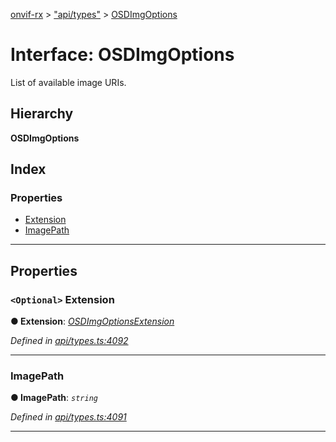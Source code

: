 [onvif-rx](../README.md) > ["api/types"](../modules/_api_types_.md) > [OSDImgOptions](../interfaces/_api_types_.osdimgoptions.md)

# Interface: OSDImgOptions

List of available image URIs.

## Hierarchy

**OSDImgOptions**

## Index

### Properties

* [Extension](_api_types_.osdimgoptions.md#extension)
* [ImagePath](_api_types_.osdimgoptions.md#imagepath)

---

## Properties

<a id="extension"></a>

### `<Optional>` Extension

**● Extension**: *[OSDImgOptionsExtension](_api_types_.osdimgoptionsextension.md)*

*Defined in [api/types.ts:4092](https://github.com/patrickmichalina/onvif-rx/blob/034e4d6/src/api/types.ts#L4092)*

___
<a id="imagepath"></a>

###  ImagePath

**● ImagePath**: *`string`*

*Defined in [api/types.ts:4091](https://github.com/patrickmichalina/onvif-rx/blob/034e4d6/src/api/types.ts#L4091)*

___


